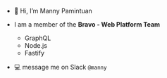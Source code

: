 - 👋 Hi, I’m Manny Pamintuan
- I am a member of the **Bravo - Web Platform Team**
  - GraphQL
  - Node.js
  - Fastify
  
-  💻 message me on Slack `@manny`



<!---
MannyPamintuan/MannyPamintuan is a ✨ special ✨ repository because its `README.md` (this file) appears on your GitHub profile.
You can click the Preview link to take a look at your changes.
--->
